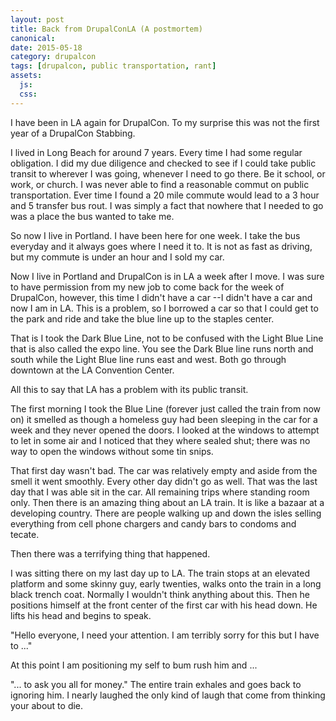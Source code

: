 ```yaml
---
layout: post
title: Back from DrupalConLA (A postmortem)
canonical:
date: 2015-05-18
category: drupalcon
tags: [drupalcon, public transportation, rant]
assets:
  js:
  css:
---
```


I have been in LA again for DrupalCon. To my surprise this was not the first year of a DrupalCon Stabbing.

I lived in Long Beach for around 7 years. Every time I had some regular obligation. I did my due diligence and checked to see if I could take public transit to wherever I was going, whenever I need to go there. Be it school, or work, or church. I was never able to find a reasonable commut on public transportation. Ever time I found a 20 mile commute would lead to a 3 hour and 5 transfer bus rout. I was simply a fact that nowhere that I needed to go was a place the bus wanted to take me.

So now I live in Portland. I have been here for one week. I take the bus everyday and it always goes where I need it to. It is not as fast as driving, but my commute is under an hour and I sold my car.

Now I live in Portland and DrupalCon is in LA a week after I move. I was sure to have permission from my new job to come back for the week of DrupalCon, however, this time I didn't have a car --I didn't have a car and now I am in LA. This is a problem, so I borrowed a car so that I could get to the park and ride and take the blue line up to the staples center.

That is I took the Dark Blue Line, not to be confused with the Light Blue Line that is also called the expo line. You see the Dark Blue line runs north and south while the Light Blue line runs east and west. Both go through downtown at the LA Convention Center.

All this to say that LA has a problem with its public transit.

The first morning I took the Blue Line (forever just called the train from now on) it smelled as though a homeless guy had been sleeping in the car for a week and they never opened the doors. I looked at the windows to attempt to let in some air and I noticed that they where sealed shut; there was no way to open the windows without some tin snips.

That first day wasn't bad. The car was relatively empty and aside from the smell it went smoothly. Every other day didn't go as well. That was the last day that I was able sit in the car. All remaining trips where standing room only. Then there is an amazing thing about an LA train. It is like a bazaar at a developing country. There are people walking up and down the isles selling everything from cell phone chargers and candy bars to condoms and tecate.

Then there was a terrifying thing that happened.

I was sitting there on my last day up to LA. The train stops at an elevated platform and some skinny guy, early twenties, walks onto the train in a long black trench coat. Normally I wouldn't think anything about this. Then he positions himself at the front center of the first car with his head down. He lifts his head and begins to speak.

"Hello everyone, I need your attention. I am terribly sorry for this but I have to ..."

At this point I am positioning my self to bum rush him and ...

"... to ask you all for money." The entire train exhales and goes back to ignoring him. I nearly laughed the only kind of laugh that come from thinking your about to die.
